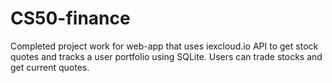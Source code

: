 # CS50-finance

Completed project work for web-app that uses iexcloud.io API to get stock quotes and tracks a user portfolio using SQLite.  Users can trade stocks and get current quotes.
